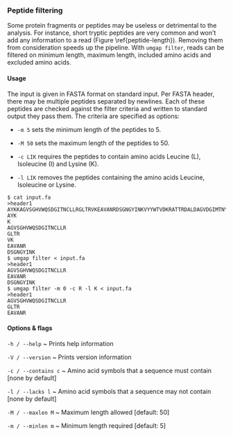 ### Peptide filtering

Some protein fragments or peptides may be useless or detrimental to the
analysis. For instance, short tryptic peptides are very common and won't
add any information to a read (Figure \ref{peptide-length}). Removing
them from consideration speeds up the pipeline. With `umgap filter`,
reads can be filtered on minimum length, maximum length, included amino
acids and excluded amino acids.

#### Usage

The input is given in FASTA format on standard input. Per FASTA header,
there may be multiple peptides separated by newlines. Each of these
peptides are checked against the filter criteria and written to standard
output they pass them. The criteria are specified as options:

* `-m 5` sets the minimum length of the peptides to 5.

* `-M 50` sets the maximum length of the peptides to 50.

* `-c LIK` requires the peptides to contain amino acids Leucine (L),
  Isoleucine (I) and Lysine (K).

* `-l LIK` removes the peptides containing the amino acids Leucine,
  Isoleucine or Lysine.

```shell
$ cat input.fa
>header1
AYKKAGVSGHVWQSDGITNCLLRGLTRVKEAVANRDSGNGYINKVYYWTVDKRATTRDALDAGVDGIMTNYPDVITDVLN
AYK
K
AGVSGHVWQSDGITNCLLR
GLTR
VK
EAVANR
DSGNGYINK
$ umgap filter < input.fa
>header1
AGVSGHVWQSDGITNCLLR
EAVANR
DSGNGYINK
$ umgap filter -m 0 -c R -l K < input.fa
>header1
AGVSGHVWQSDGITNCLLR
GLTR
EAVANR
```

#### Options & flags

`-h / --help`
  ~ Prints help information

`-V / --version`
  ~ Prints version information

`-c / --contains c`
  ~ Amino acid symbols that a sequence must contain [none by default]

`-l / --lacks l`
  ~ Amino acid symbols that a sequence may not contain [none by default]

`-M / --maxlen M`
  ~ Maximum length allowed [default: 50]

`-m / --minlen m`
  ~ Minimum length required [default: 5]
